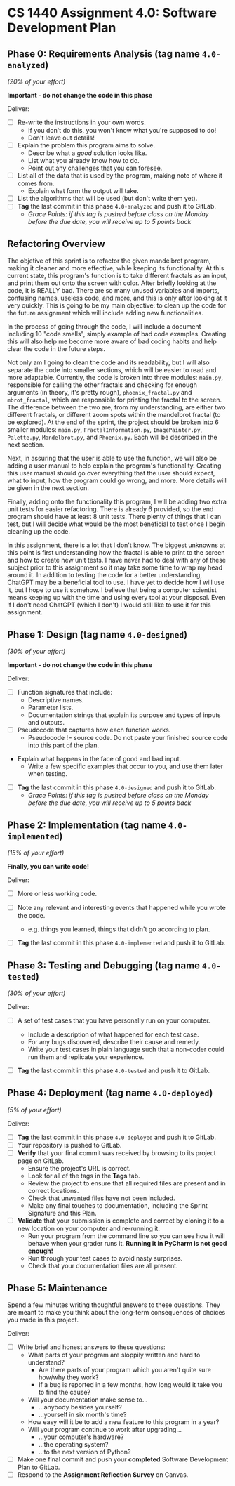 # CS 1440 Assignment 4.0: Software Development Plan

## Phase 0: Requirements Analysis (tag name `4.0-analyzed`)
*(20% of your effort)*

**Important - do not change the code in this phase**

Deliver:

*   [ ] Re-write the instructions in your own words.
    *   If you don't do this, you won't know what you're supposed to do!
    *   Don't leave out details!
*   [ ] Explain the problem this program aims to solve.
    *   Describe what a *good* solution looks like.
    *   List what you already know how to do.
    *   Point out any challenges that you can foresee.
*   [ ] List all of the data that is used by the program, making note of where it comes from.
    *   Explain what form the output will take.
*   [ ] List the algorithms that will be used (but don't write them yet).
*   [ ] **Tag** the last commit in this phase `4.0-analyzed` and push it to GitLab.
    *   *Grace Points: if this tag is pushed before class on the Monday before the due date, you will receive up to 5 points back*

## Refactoring Overview
The objetive of this sprint is to refactor the given mandelbrot program, making it cleaner and more effective, while keeping its functionality.
At this current state, this program's function is to take different fractals as an input, and print them out onto the screen with color.
After briefly looking at the code, it is REALLY bad. There are so many unused variables and imports, confusing names, useless code, and more, and this is only after looking at it very quickly.
This is going to be my main objective: to clean up the code for the future assignment which will include adding new functionalities.

In the process of going through the code, I will include a document including 10 "code smells", simply example of bad code examples. Creating this will also help me become more aware of bad coding habits and help clear the code in the future steps.

Not only am I going to clean the code and its readability, but I will also separate the code into smaller sections, which will be easier to read and more adaptable. 
Currently, the code is broken into three modules: ```main.py```, responsible for calling the other fractals and checking for enough arguments (in theory, it's pretty rough), ```phoenix_fractal.py``` and ```mbrot_fractal```, which are responsible for printing the fractal to the screen.
The difference between the two are, from my understanding, are either two different fractals, or different zoom spots within the mandelbrot fractal (to be explored).
At the end of the sprint, the project should be broken into 6 smaller modules: ```main.py```, ```FractalInformation.py```, ```ImagePainter.py```, ```Palette.py```, ```Mandelbrot.py```, and ```Phoenix.py```. Each will be described in the next section.

Next, in assuring that the user is able to use the function, we will also be adding a user manual to help explain the program's functionality. Creating this user manual should go over everything that the user should expect, what to input, how the program could go wrong, and more. More details will be given in the next section.

Finally, adding onto the functionality this program, I will be adding two extra unit tests for easier refactoring. There is already 6 provided, so the end program should have at least 8 unit tests. There plenty of things that I can test, but I will decide what would be the most beneficial to test once I begin cleaning up the code.

In this assignment, there is a lot that I don't know. The biggest unknowns at this point is first understanding how the fractal is able to print to the screen and how to create new unit tests. I have never had to deal with any of these subject prior to this assignment so it may take some time to wrap my head around it. In addition to testing the code for a better understanding, ChatGPT may be a beneficial tool to use.
I have yet to decide how I will use it, but I hope to use it somehow. I believe that being a computer scientist means keeping up with the time and using every tool at your disposal. Even if I don't need ChatGPT (which I don't) I would still like to use it for this assignment.
## Phase 1: Design (tag name `4.0-designed`)
*(30% of your effort)*

**Important - do not change the code in this phase**

Deliver:

*   [ ] Function signatures that include:
    *   Descriptive names.
    *   Parameter lists.
    *   Documentation strings that explain its purpose and types of inputs and outputs.
*   [ ] Pseudocode that captures how each function works.
    *   Pseudocode != source code.  Do not paste your finished source code into this part of the plan.
*   Explain what happens in the face of good and bad input.
    *   Write a few specific examples that occur to you, and use them later when testing.
*   [ ] **Tag** the last commit in this phase `4.0-designed` and push it to GitLab.
    *   *Grace Points: if this tag is pushed before class on the Monday before the due date, you will receive up to 5 points back*


## Phase 2: Implementation (tag name `4.0-implemented`)
*(15% of your effort)*

**Finally, you can write code!**

Deliver:

*   [ ] More or less working code.
*   [ ] Note any relevant and interesting events that happened while you wrote the code.
    *   e.g. things you learned, things that didn't go according to plan.
*   [ ] **Tag** the last commit in this phase `4.0-implemented` and push it to GitLab.


## Phase 3: Testing and Debugging (tag name `4.0-tested`)
*(30% of your effort)*

Deliver:

*   [ ] A set of test cases that you have personally run on your computer.
    *   Include a description of what happened for each test case.
    *   For any bugs discovered, describe their cause and remedy.
    *   Write your test cases in plain language such that a non-coder could run them and replicate your experience.
*   [ ] **Tag** the last commit in this phase `4.0-tested` and push it to GitLab.


## Phase 4: Deployment (tag name `4.0-deployed`)
*(5% of your effort)*

Deliver:

*   [ ] **Tag** the last commit in this phase `4.0-deployed` and push it to GitLab.
*   [ ] Your repository is pushed to GitLab.
*   [ ] **Verify** that your final commit was received by browsing to its project page on GitLab.
    *   Ensure the project's URL is correct.
    *   Look for all of the tags in the **Tags** tab.
    *   Review the project to ensure that all required files are present and in correct locations.
    *   Check that unwanted files have not been included.
    *   Make any final touches to documentation, including the Sprint Signature and this Plan.
*   [ ] **Validate** that your submission is complete and correct by cloning it to a new location on your computer and re-running it.
	*	Run your program from the command line so you can see how it will behave when your grader runs it.  **Running it in PyCharm is not good enough!**
    *   Run through your test cases to avoid nasty surprises.
    *   Check that your documentation files are all present.


## Phase 5: Maintenance

Spend a few minutes writing thoughtful answers to these questions.  They are meant to make you think about the long-term consequences of choices you made in this project.

Deliver:

*   [ ] Write brief and honest answers to these questions:
    *   What parts of your program are sloppily written and hard to understand?
        *   Are there parts of your program which you aren't quite sure how/why they work?
        *   If a bug is reported in a few months, how long would it take you to find the cause?
    *   Will your documentation make sense to...
        *   ...anybody besides yourself?
        *   ...yourself in six month's time?
    *   How easy will it be to add a new feature to this program in a year?
    *   Will your program continue to work after upgrading...
        *   ...your computer's hardware?
        *   ...the operating system?
        *   ...to the next version of Python?
*   [ ] Make one final commit and push your **completed** Software Development Plan to GitLab.
*   [ ] Respond to the **Assignment Reflection Survey** on Canvas.
